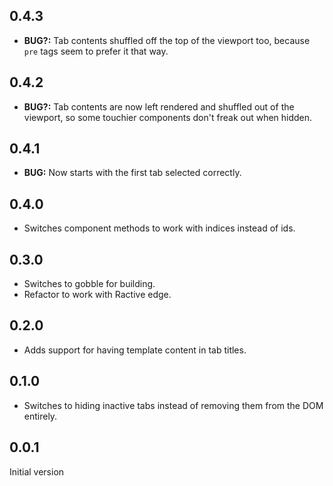 ## 0.4.3

* __BUG?:__ Tab contents shuffled off the top of the viewport too, because `pre` tags seem to prefer it that way.

## 0.4.2

* __BUG?:__ Tab contents are now left rendered and shuffled out of the viewport, so some touchier components don't freak out when hidden.

## 0.4.1

* __BUG:__ Now starts with the first tab selected correctly.

## 0.4.0

* Switches component methods to work with indices instead of ids.

## 0.3.0

* Switches to gobble for building.
* Refactor to work with Ractive edge.

## 0.2.0

* Adds support for having template content in tab titles.

## 0.1.0

* Switches to hiding inactive tabs instead of removing them from the DOM entirely.

## 0.0.1

Initial version
